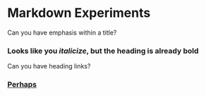 # Markdown Experiments

Can you have emphasis within a title?

### Looks like you *italicize*, but the heading is already **bold**

Can you have heading links?

### [Perhaps](https://github.com/jeffDevelops/markdown-experiments/edit/master/README.md)
